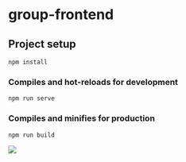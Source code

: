 # group-frontend

## Project setup
```
npm install
```

### Compiles and hot-reloads for development
```
npm run serve
```

### Compiles and minifies for production
```
npm run build
```




[<img src="https://drive.google.com/file/d/1v9W-Q3GntodQ439CngEvDA2tiuyavIdD/view?usp=sharing">](http://google.com.au/)
